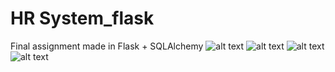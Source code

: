 # HR System_flask
Final assignment made in Flask + SQLAlchemy
![alt text](https://i.imgur.com/OzM7FxE.jpg)
![alt text](https://i.imgur.com/V6hysJE.jpg)
![alt text](https://i.imgur.com/rplBN9f.jpg)
![alt text](https://i.imgur.com/BiU2oAl.jpg)




